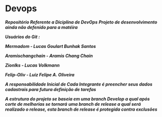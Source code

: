 # Devops
***Repositório Referente a Diciplina de DevOps***
***Projeto de desenvolvimento ainda não defenido para a matéira***

***Usuários do Git :***

***Mermadom - Lucas Goulart Bunhak Santos***

***Aramischangchain - Aramis Chang Chain***

***Zionlks - Lucas Volkmann***

***Felip-Oliv - Luiz Felipe A. Oliveira***

***A responsabilidade Inicial de Cada Integrante é preencher seus dados cadastrais para futura definição de tarefas***

***A estrutura do projeto se baseia em uma branch Develop a qual após corte de melhorias se tornará***
***uma branch de release a qual será realizado o release, esta branch de release é protegida contra exclusões***